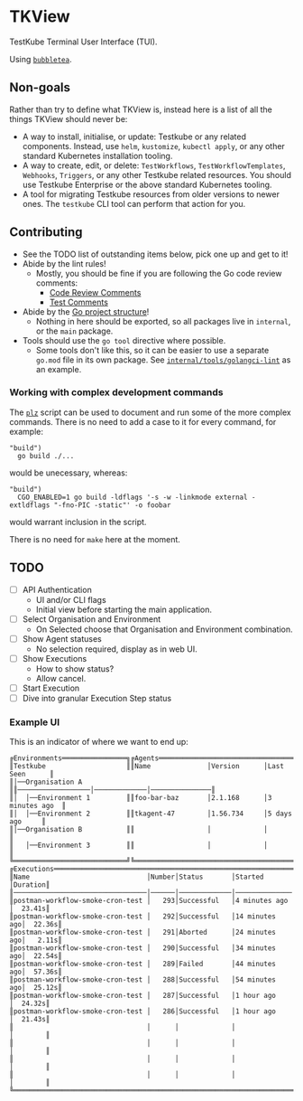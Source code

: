 # TKView

TestKube Terminal User Interface (TUI).

Using [`bubbletea`](https://github.com/charmbracelet/bubbletea).

## Non-goals

Rather than try to define what TKView is, instead here is a list of all the things TKView should never be:
- A way to install, initialise, or update: Testkube or any related components. Instead, use `helm`, `kustomize`, `kubectl apply`,
  or any other standard Kubernetes installation tooling.
- A way to create, edit, or delete: `TestWorkflows`, `TestWorkflowTemplates`, `Webhooks`, `Triggers`, or any other Testkube related resources. 
  You should use Testkube Enterprise or the above standard Kubernetes tooling.
- A tool for migrating Testkube resources from older versions to newer ones.
  The `testkube` CLI tool can perform that action for you.

## Contributing

- See the TODO list of outstanding items below, pick one up and get to it!
- Abide by the lint rules!
  - Mostly, you should be fine if you are following the Go code review comments:
    - [Code Review Comments](https://go.dev/wiki/CodeReviewComments)
    - [Test Comments](https://go.dev/wiki/TestComments)
- Abide by the [Go project structure](https://go.dev/doc/modules/layout)!
  - Nothing in here should be exported, so all packages live in `internal`, or the `main` package.
- Tools should use the `go tool` directive where possible.
  - Some tools don't like this, so it can be easier to use a separate `go.mod` file in its own package.
    See [`internal/tools/golangci-lint`](internal/tools/golangci-lint/go.mod) as an example.

### Working with complex development commands

The [`plz`](plz) script can be used to document and run some of the more complex commands.
There is no need to add a case to it for every command, for example:
```shell
"build")
  go build ./...
```
would be unecessary, whereas:
```shell
"build")
  CGO_ENABLED=1 go build -ldflags '-s -w -linkmode external -extldflags "-fno-PIC -static"' -o foobar
```
would warrant inclusion in the script.

There is no need for `make` here at the moment.

## TODO

- [ ] API Authentication
  - UI and/or CLI flags
  - Initial view before starting the main application.
- [ ] Select Organisation and Environment
  - On Selected choose that Organisation and Environment combination.
- [ ] Show Agent statuses
  - No selection required, display as in web UI.
- [ ] Show Executions
  - How to show status?
  - Allow cancel.
- [ ] Start Execution
- [ ] Dive into granular Execution Step status

### Example UI

This is an indicator of where we want to end up:
```
╔Environments════════════════╗╔Agents══════════════════════════════════════════╗
║Testkube                    ║║Name              │Version      │Last Seen      ║
║│──Organisation A           ║║──────────────────│─────────────│───────────────║
║│  │──Environment 1         ║║foo-bar-baz       │2.1.168      │3 minutes ago  ║
║│  │──Environment 2         ║║tkagent-47        │1.56.734     │5 days ago     ║
║│──Organisation B           ║║                  │             │               ║
║   │──Environment 3         ║║                  │             │               ║
╚════════════════════════════╝╚════════════════════════════════════════════════╝
╔Executions════════════════════════════════════════════════════════════════════╗
║Name                             │Number│Status       │Started       │Duration║
║─────────────────────────────────│──────│─────────────│──────────────│────────║
║postman-workflow-smoke-cron-test │   293│Successful   │4 minutes ago │  23.41s║
║postman-workflow-smoke-cron-test │   292│Successful   │14 minutes ago│  22.36s║
║postman-workflow-smoke-cron-test │   291│Aborted      │24 minutes ago│   2.11s║
║postman-workflow-smoke-cron-test │   290│Successful   │34 minutes ago│  22.54s║
║postman-workflow-smoke-cron-test │   289│Failed       │44 minutes ago│  57.36s║
║postman-workflow-smoke-cron-test │   288│Successful   │54 minutes ago│  25.12s║
║postman-workflow-smoke-cron-test │   287│Successful   │1 hour ago    │  24.32s║
║postman-workflow-smoke-cron-test │   286│Successful   │1 hour ago    │  21.43s║
║                                 │      │             │              │        ║
║                                 │      │             │              │        ║
║                                 │      │             │              │        ║
║                                 │      │             │              │        ║
╚══════════════════════════════════════════════════════════════════════════════╝
```
